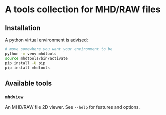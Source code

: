 # A tools collection for MHD/RAW files

## Installation

A python virtual environment is advised:
```sh
# move somewhere you want your environment to be
python -m venv mhdtools
source mhdtools/bin/activate
pip install -U pip
pip install mhdtools
```

## Available tools

### `mhdview`

An MHD/RAW file 2D viewer.
See `--help` for features and options.
